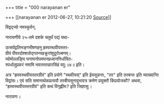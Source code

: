 +++
title = "000 narayanan er"

+++
[[narayanan er	2012-06-27, 10:21:20 [Source](https://groups.google.com/g/bvparishat/c/x2DOWQUe764)]]



विद्वद्भ्यो नमस्कुर्वन्,

नारायणीये २५-तमे दशके चतुर्थं पद्यं यथा-  

उत्सर्पद्वलिभङ्गभीषणहनु ह्रस्वस्थवीयस्तर-  
ग्रीवं पीवरदोश्शतोद्गतनखक्रूरांशुदूरोल्बणम्।  
व्योमोल्लङ्घि घनाघनोपमघनप्रध्वाननिर्धावित-  
स्पर्धालुप्रकरं नमामि भवतस्तन्नारसिंहं वपु:॥४॥ इति।

अत्र "ह्रस्वस्थवीयस्तरग्रीवं" इति प्रयोगे "स्थवीयस्" इति ईयसुन्नन्तः, "तर" इति तरबन्तः इति व्याख्यान्ति विद्वांसः। एवं सति समानार्थकप्रत्ययौ तरबीयसुनावुभावत्र क्रमेण प्रयुक्तौ किंप्रयोजकौ? अथवा, "ह्रस्वस्थवीयस्तरग्रीवं" इति कथं विगृह्णीमः? इति जिज्ञासुः।

नारायणः।  

